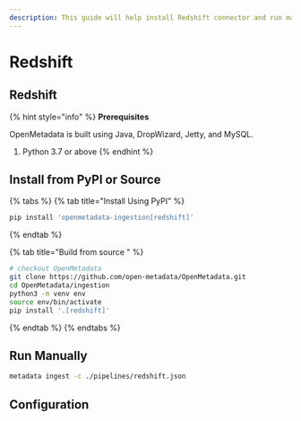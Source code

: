 ```yaml
---
description: This guide will help install Redshift connector and run manually
---
```


# Redshift

## Redshift

{% hint style="info" %}
**Prerequisites**

OpenMetadata is built using Java, DropWizard, Jetty, and MySQL.

1. Python 3.7 or above
{% endhint %}

## Install from PyPI or Source

{% tabs %}
{% tab title="Install Using PyPI" %}
```bash
pip install 'openmetadata-ingestion[redshift]'
```
{% endtab %}

{% tab title="Build from source " %}
```bash
# checkout OpenMetadata
git clone https://github.com/open-metadata/OpenMetadata.git
cd OpenMetadata/ingestion
python3 -m venv env
source env/bin/activate
pip install '.[redshift]'
```
{% endtab %}
{% endtabs %}

## Run Manually

```bash
metadata ingest -c ./pipelines/redshift.json
```

## Configuration

